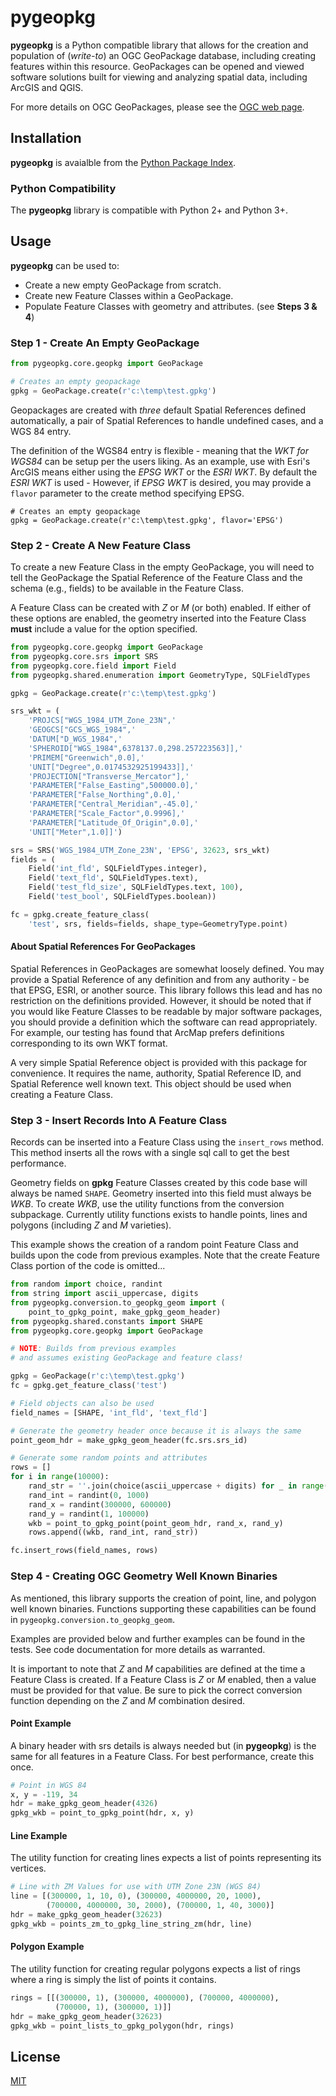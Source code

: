 # pygeopkg

**pygeopkg** is a Python compatible library that allows for the creation and
population of (*write-to*) an OGC GeoPackage database, including creating features within this resource. GeoPackages can be opened and viewed software solutions built for viewing and analyzing spatial data, including ArcGIS and QGIS. 

For more details on OGC GeoPackages, please see the [OGC web page](http://www.geopackage.org/).


## Installation

**pygeopkg** is avaialble from the [Python Package Index](http://www.pypi.org).


### Python Compatibility

The **pygeopkg** library is compatible with Python 2+ and Python 3+.


## Usage

**pygeopkg** can be used to: 
* Create a new empty GeoPackage from scratch.
* Create new Feature Classes within a GeoPackage.
* Populate Feature Classes with geometry and attributes. (see **Steps 3 & 4**)


### Step 1 - Create An Empty GeoPackage

```python
from pygeopkg.core.geopkg import GeoPackage

# Creates an empty geopackage
gpkg = GeoPackage.create(r'c:\temp\test.gpkg')
```

Geopackages are created with *three* default Spatial References defined
automatically, a pair of Spatial References to handle undefined cases,
and a WGS 84 entry. 

The definition of the WGS84 entry is flexible - meaning that the *WKT for WGS84* can be setup per the users liking. As an example, use with Esri's ArcGIS means either using the *EPSG WKT* or the *ESRI WKT*. By
default the *ESRI WKT* is used - However, if *EPSG WKT* is desired, you
may provide a ``flavor`` parameter to the create method specifying EPSG.

```
# Creates an empty geopackage
gpkg = GeoPackage.create(r'c:\temp\test.gpkg', flavor='EPSG')
```


### Step 2 - Create A New Feature Class

To create a new Feature Class in the empty GeoPackage, you will need
to tell the GeoPackage the Spatial Reference of the Feature Class
and the schema (e.g., fields) to be available in the Feature Class.

A Feature Class can be created with *Z* or *M* (or both) enabled. If 
either of these options are enabled, the geometry inserted into the 
Feature Class **must** include a value for the option specified.

```python
from pygeopkg.core.geopkg import GeoPackage
from pygeopkg.core.srs import SRS
from pygeopkg.core.field import Field
from pygeopkg.shared.enumeration import GeometryType, SQLFieldTypes

gpkg = GeoPackage.create(r'c:\temp\test.gpkg')

srs_wkt = (
    'PROJCS["WGS_1984_UTM_Zone_23N",'
    'GEOGCS["GCS_WGS_1984",'
    'DATUM["D_WGS_1984",'
    'SPHEROID["WGS_1984",6378137.0,298.257223563]],'
    'PRIMEM["Greenwich",0.0],'
    'UNIT["Degree",0.0174532925199433]],'
    'PROJECTION["Transverse_Mercator"],'
    'PARAMETER["False_Easting",500000.0],'
    'PARAMETER["False_Northing",0.0],'
    'PARAMETER["Central_Meridian",-45.0],'
    'PARAMETER["Scale_Factor",0.9996],'
    'PARAMETER["Latitude_Of_Origin",0.0],'
    'UNIT["Meter",1.0]]')

srs = SRS('WGS_1984_UTM_Zone_23N', 'EPSG', 32623, srs_wkt)
fields = (
    Field('int_fld', SQLFieldTypes.integer),
    Field('text_fld', SQLFieldTypes.text),
    Field('test_fld_size', SQLFieldTypes.text, 100),
    Field('test_bool', SQLFieldTypes.boolean))

fc = gpkg.create_feature_class(
    'test', srs, fields=fields, shape_type=GeometryType.point)
```


#### About Spatial References For GeoPackages

Spatial References in GeoPackages are somewhat loosely defined. You
may provide a Spatial Reference of any definition and from any
authority - be that EPSG, ESRI, or another source. This library follows
this lead and has no restriction on the definitions provided. However,
it should be noted that if you would like Feature Classes to
be readable by major software packages, you should provide a
definition which the software can read appropriately. For example, our testing
has found that ArcMap prefers definitions corresponding to its
own WKT format.

A very simple Spatial Reference object is provided with this package
for convenience. It requires the name, authority, Spatial Reference ID,
and Spatial Reference well known text. This object should be used when
creating a Feature Class.


### Step 3 - Insert Records Into A Feature Class

Records can be inserted into a Feature Class using the ``insert_rows`` 
method. This method inserts all the rows with a single sql call to 
get the best performance.

Geometry fields on **gpkg** Feature Classes created by this code base will
always be named ``SHAPE``. Geometry inserted into this field must always
be *WKB*. To create *WKB*, use the utility functions from the conversion 
subpackage. Currently utility functions exists to handle points, lines
and polygons (including *Z* and *M* varieties).

This example shows the creation of a random point Feature Class and
builds upon the code from previous examples. Note that the create Feature Class
portion of the code is omitted...

```python
from random import choice, randint
from string import ascii_uppercase, digits
from pygeopkg.conversion.to_geopkg_geom import (
    point_to_gpkg_point, make_gpkg_geom_header)
from pygeopkg.shared.constants import SHAPE
from pygeopkg.core.geopkg import GeoPackage

# NOTE: Builds from previous examples 
# and assumes existing GeoPackage and feature class!

gpkg = GeoPackage(r'c:\temp\test.gpkg')
fc = gpkg.get_feature_class('test')

# Field objects can also be used
field_names = [SHAPE, 'int_fld', 'text_fld']

# Generate the geometry header once because it is always the same
point_geom_hdr = make_gpkg_geom_header(fc.srs.srs_id)

# Generate some random points and attributes
rows = []
for i in range(10000):
    rand_str = ''.join(choice(ascii_uppercase + digits) for _ in range(10))
    rand_int = randint(0, 1000)
    rand_x = randint(300000, 600000)
    rand_y = randint(1, 100000)
    wkb = point_to_gpkg_point(point_geom_hdr, rand_x, rand_y)
    rows.append((wkb, rand_int, rand_str))

fc.insert_rows(field_names, rows)
```


### Step 4 - Creating OGC Geometry Well Known Binaries

As mentioned, this library supports the creation of point, line, and 
polygon well known binaries. Functions supporting these capabilities 
can be found in ``pygeopkg.conversion.to_geopkg_geom``. 

Examples are provided below and further examples can be found in the 
tests. See code documentation for more details as warranted.

It is important to note that *Z* and *M* capabilities are defined at the
time a Feature Class is created. If a Feature Class is *Z* or *M* enabled,
then a value must be provided for that value. Be sure to pick the 
correct conversion function depending on the *Z* and *M* combination 
desired.


#### Point Example

A binary header with srs details is always needed but (in **pygeopkg**) 
is the same for all features in a Feature Class. For best performance,
create this once. 

```python
# Point in WGS 84
x, y = -119, 34
hdr = make_gpkg_geom_header(4326)
gpkg_wkb = point_to_gpkg_point(hdr, x, y)
```


#### Line Example

The utility function for creating lines expects a list of points 
representing its vertices.

```python
# Line with ZM Values for use with UTM Zone 23N (WGS 84)
line = [(300000, 1, 10, 0), (300000, 4000000, 20, 1000),
        (700000, 4000000, 30, 2000), (700000, 1, 40, 3000)]
hdr = make_gpkg_geom_header(32623)
gpkg_wkb = points_zm_to_gpkg_line_string_zm(hdr, line)
```


#### Polygon Example

The utility function for creating regular polygons expects a list of 
rings where a ring is simply the list of points it contains.

```python
rings = [[(300000, 1), (300000, 4000000), (700000, 4000000),
          (700000, 1), (300000, 1)]]
hdr = make_gpkg_geom_header(32623)
gpkg_wkb = point_lists_to_gpkg_polygon(hdr, rings)
```


## License

[MIT](https://choosealicense.com/licenses/mit/)

